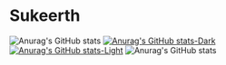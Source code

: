 # Sukeerth
![Anurag's GitHub stats](https://github-readme-stats.vercel.app/api?username=Sukeerth-v9474&show_icons=true&theme=dark)
[![Anurag's GitHub stats-Dark](https://github-readme-stats.vercel.app/api?username=Sukeerth-v9474&show_icons=true&theme=dark#gh-light-mode-only)](https://github.com/anuraghazra/github-readme-stats#gh-dark-mode-only)
[![Anurag's GitHub stats-Light](https://github-readme-stats.vercel.app/api?username=Sukeerth-v9474&show_icons=true&theme=default#gh-dark-mode-only)](https://github.com/anuraghazra/github-readme-stats#gh-light-mode-only)
![Anurag's GitHub stats](https://github-readme-stats.vercel.app/api?username=Sukeerth-v9474&show_icons=true&theme=transparent)
